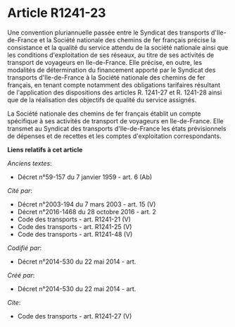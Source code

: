 # Article R1241-23

Une convention pluriannuelle passée entre le Syndicat des transports d'Ile-de-France et la Société nationale des chemins de
fer français précise la consistance et la qualité du service attendu de la société nationale ainsi que les conditions
d'exploitation de ses réseaux, au titre de ses activités de transport de voyageurs en Ile-de-France. Elle précise, en outre,
les modalités de détermination du financement apporté par le Syndicat des transports d'Ile-de-France à la Société nationale
des chemins de fer français, en tenant compte notamment des obligations tarifaires résultant de l'application des
dispositions des articles R. 1241-27 et R. 1241-28 ainsi que de la réalisation des objectifs de qualité du service assignés. 

La Société nationale des chemins de fer français établit un compte spécifique à ses activités de transport de voyageurs en
Ile-de-France. Elle transmet au Syndicat des transports d'Ile-de-France les états prévisionnels de dépenses et de recettes et
les comptes d'exploitation correspondants.

**Liens relatifs à cet article**

_Anciens textes_:

  - Décret n°59-157 du 7 janvier 1959 - art. 6 (Ab)

_Cité par_:

  - Décret n°2003-194 du 7 mars 2003 - art. 15 (V)
  - Décret n°2016-1468 du 28 octobre 2016 - art. 2
  - Code des transports - art. R1241-21 (V)
  - Code des transports - art. R1241-25 (V)
  - Code des transports - art. R1241-48 (V)

_Codifié par_:

  - Décret n°2014-530 du 22 mai 2014 - art.

_Créé par_:

  - Décret n°2014-530 du 22 mai 2014 - art.

_Cite_:

  - Code des transports - art. R1241-27 (V)

